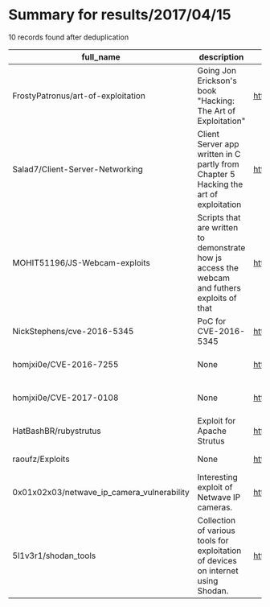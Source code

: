 
# Summary for results/2017/04/15
    
10 records found after deduplication

| full_name | description | html_url | matched_list | matched_count | pushed_at | size | stargazers_count | language | forks_count | vul_ids |
|--------------------------------------------|-----------------------------------------------------------------------------------------------|---------------------------------------------------------------|----------------------|-----------------|---------------------------|--------|--------------------|------------|---------------|-------------------|
| FrostyPatronus/art-of-exploitation | Going Jon Erickson's book "Hacking: The Art of Exploitation" | https://github.com/FrostyPatronus/art-of-exploitation | ['exploit'] | 1 | 2017-04-15 20:17:04+00:00 | 28 | 0 | C | 0 | [] |
| Salad7/Client-Server-Networking | Client Server app written in C partly from Chapter 5 Hacking the art of exploitation | https://github.com/Salad7/Client-Server-Networking | ['exploit'] | 1 | 2017-04-15 03:56:33+00:00 | 5 | 0 | C | 0 | [] |
| MOHIT51196/JS-Webcam-exploits | Scripts that are written to demonstrate how js access the webcam and futhers exploits of that | https://github.com/MOHIT51196/JS-Webcam-exploits | ['exploit'] | 1 | 2017-04-15 16:34:43+00:00 | 146 | 1 | JavaScript | 0 | [] |
| NickStephens/cve-2016-5345 | PoC for CVE-2016-5345 | https://github.com/NickStephens/cve-2016-5345 | ['cve poc', 'cve-2'] | 2 | 2017-04-15 01:10:29+00:00 | 4 | 1 | C | 3 | ['CVE-2016-5345'] |
| homjxi0e/CVE-2016-7255 | None | https://github.com/homjxi0e/CVE-2016-7255 | ['cve-2'] | 1 | 2017-04-15 02:01:36+00:00 | 15 | 0 | | 1 | ['CVE-2016-7255'] |
| homjxi0e/CVE-2017-0108 | None | https://github.com/homjxi0e/CVE-2017-0108 | ['cve-2'] | 1 | 2017-04-15 02:16:09+00:00 | 500 | 2 | | 3 | ['CVE-2017-0108'] |
| HatBashBR/rubystrutus | Exploit for Apache Strutus | https://github.com/HatBashBR/rubystrutus | ['exploit'] | 1 | 2017-04-15 04:18:27+00:00 | 16 | 6 | Ruby | 6 | [] |
| raoufz/Exploits | None | https://github.com/raoufz/Exploits | ['exploit'] | 1 | 2017-04-15 21:23:54+00:00 | 2 | 0 | Python | 0 | [] |
| 0x01x02x03/netwave_ip_camera_vulnerability | Interesting exploit of Netwave IP cameras. | https://github.com/0x01x02x03/netwave_ip_camera_vulnerability | ['exploit'] | 1 | 2017-04-15 08:22:21+00:00 | 7 | 1 | Python | 0 | [] |
| 5l1v3r1/shodan_tools | Collection of various tools for exploitation of devices on internet using Shodan. | https://github.com/5l1v3r1/shodan_tools | ['exploit'] | 1 | 2017-04-15 00:33:58+00:00 | 8 | 0 | | 0 | [] |
